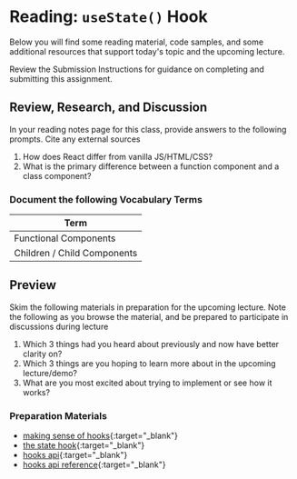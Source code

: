 # Reading: `useState()` Hook

Below you will find some reading material, code samples, and some additional resources that support today's topic and the upcoming lecture.

Review the Submission Instructions for guidance on completing and submitting this assignment.

## Review, Research, and Discussion

In your reading notes page for this class, provide answers to the following prompts. Cite any external sources

1. How does React differ from vanilla JS/HTML/CSS?
1. What is the primary difference between a function component and a class component?

### Document the following Vocabulary Terms

| Term                            |
| ------------------------------- |
| Functional Components           |
| Children / Child Components     |

## Preview

Skim the following materials in preparation for the upcoming lecture. Note the following as you browse the material, and be prepared to participate in discussions during lecture

1. Which 3 things had you heard about previously and now have better clarity on?
1. Which 3 things are you hoping to learn more about in the upcoming lecture/demo?
1. What are you most excited about trying to implement or see how it works?

### Preparation Materials

- [making sense of hooks](https://medium.com/@dan_abramov/making-sense-of-react-hooks-fdbde8803889){:target="_blank"}
- [the state hook](https://reactjs.org/docs/hooks-state.html){:target="_blank"}
- [hooks api](https://reactjs.org/docs/hooks-overview.html){:target="_blank"}
- [hooks api reference](https://reactjs.org/docs/hooks-reference.html){:target="_blank"}
